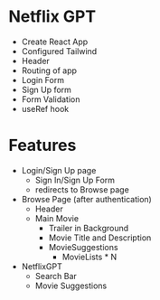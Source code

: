 # Netflix GPT
 - Create React App
 - Configured Tailwind
 - Header
 - Routing of app
- Login Form
- Sign Up form
- Form Validation
- useRef hook

# Features
 - Login/Sign Up page
     - Sign In/Sign Up Form
     - redirects to Browse page
 - Browse Page (after authentication)
   - Header
   - Main Movie
      - Trailer in Background
      - Movie Title and Description
      - MovieSuggestions
          - MovieLists * N
 - NetflixGPT
   - Search Bar
   - Movie Suggestions
